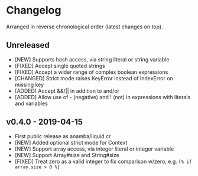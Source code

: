 # Changelog

Arranged in reverse chronological order (latest changes on top).

## Unreleased

* [NEW] Supports hash access, via string literal or string variable
* [FIXED] Accept single quoted strings
* [FIXED] Accept a wider range of complex boolean expressions
* [CHANGED] Strict mode raises KeyError instead of IndexError on missing key
* [ADDED] Accept &&/|| in addition to and/or
* [ADDED] Allow use of - (negative) and ! (not) in expressions with literals and variables

## v0.4.0 - 2019-04-15

* First public release as anamba/liquid.cr
* [NEW] Added optional strict mode for Context
* [NEW] Support array access, via integer literal or integer variable
* [NEW] Support Array#size and String#size
* [FIXED] Treat zero as a valid integer to fix comparison w/zero, e.g. `{% if array.size > 0 %}` 
